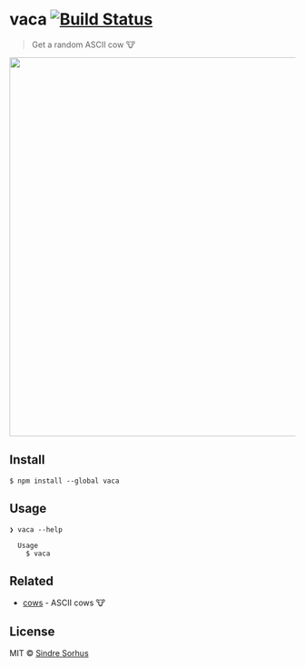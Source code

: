 # vaca [![Build Status](https://travis-ci.org/sindresorhus/vaca.svg?branch=master)](https://travis-ci.org/sindresorhus/vaca)

> Get a random ASCII cow 🐮

<img src="screenshot.png" width="668">


## Install

```
$ npm install --global vaca
```


## Usage

```
❯ vaca --help

  Usage
    $ vaca
```


## Related

- [cows](https://github.com/sindresorhus/cows) - ASCII cows 🐮


## License

MIT © [Sindre Sorhus](https://sindresorhus.com)
